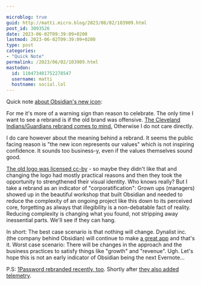 ```yaml
---

microblog: true
guid: http://matti.micro.blog/2023/06/02/103909.html
post_id: 3093526
date: 2023-06-02T09:39:09+0200
lastmod: 2023-06-02T09:39:09+0200
type: post
categories:
- "Quick Note"
permalink: /2023/06/02/103909.html
mastodon:
  id: 110473481752278547
  username: matti
  hostname: social.lol
---
```

Quick note [about Obsidian's new icon](https://obsidian.md/blog/new-obsidian-icon/):

For me it's more of a warning sign than reason to celebrate. The only time I want to see a rebrand is if the old brand was offensive. [The Cleveland Indians/Guardians rebrand comes to mind.](https://www.mlb.com/news/cleveland-indians-change-name-to-guardians) Otherwise I do not care directly.

I do care however about the meaning behind a rebrand. It seems the public facing reason is "the new icon represents our values" which is not inspiring confidence. It sounds too business-y, even if the values themselves sound good.

[The old logo was licensed cc-by](https://forum.obsidian.md/t/likely-origin-of-the-obsidian-icon/43636) - so maybe they didn't like that and changing the logo had mostly practical reasons and then they took the opportunity to strengthened their visual identity. Who knows really? But I take a rebrand as an indicator of "corporatification": Grown ups (managers) showed up in the beautiful workshop that built Obsidian and needed to reduce the complexity of an ongoing project like this down to its perceived core, forgetting as always that illegibility is a non-debatable fact of reality. Reducing complexity is changing what you found, not stripping away inessential parts. We'll see if they can hang.

In short: The best case scenario is that nothing will change. Dynalist inc. (the company behind Obsidian) will continue to make [a great app](https://blog.martin-haehnel.de/2022/02/27/good-apps-obsidian.html) and that's it. Worst case scenario: There will be changes in the approach and the business practices to satisfy things like "growth" and "revenue". Ugh. Let's hope this is not an early indicator of Obsidian being the next Evernote...

P.S: [1Password rebranded recently, too](https://1password.social/@1password/110233053098985719). Shortly after [they also added telemetry](https://blog.1password.com/privacy-preserving-app-telemetry/).
